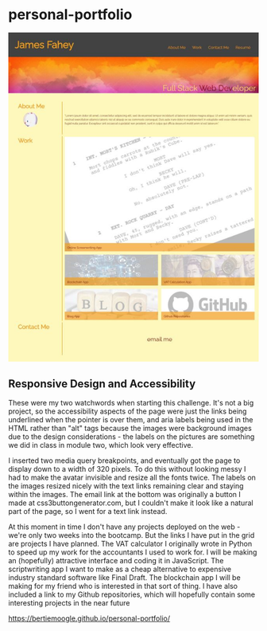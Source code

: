 # personal-portfolio

![screenshot](images/screenshot.jpg)

## Responsive Design and Accessibility

These were my two watchwords when starting this challenge. It's not a big project, so the accessibility aspects of the page were just the links being underlined when the pointer is over them, and aria labels being used in the HTML rather than "alt" tags because the images were background images due to the design considerations - the labels on the pictures are something we did in class in module two, which look very effective.

I inserted two media query breakpoints, and eventually got the page to display down to a width of 320 pixels. To do this without looking messy I had to make the avatar invisible and resize all the fonts twice. The labels on the images resized nicely with the text links remaining clear and staying within the images. The email link at the bottom was originally a button I made at css3buttongenerator.com, but I couldn't make it look like a natural part of the page, so I went for a text link instead.

At this moment in time I don't have any projects deployed on the web - we're only two weeks into the bootcamp. But the links I have put in the grid are projects I have planned. The VAT calculator I originally wrote in Python to speed up my work for the accountants I used to work for. I will be making an (hopefully) attractive interface and coding it in JavaScript. The scriptwriting app I want to make as a cheap alternative to expensive industry standard software like Final Draft. The blockchain app I will be making for my friend who is interested in that sort of thing. I have also included a link to my Github repositories, which will hopefully contain some interesting projects in the near future

https://bertiemoogle.github.io/personal-portfolio/
